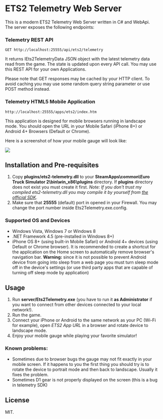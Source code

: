 # ETS2 Telemetry Web Server

This is a modern ETS2 Telemetry Web Server written in C# and WebApi. The server exposes the following endpoints:

### Telemetry REST API
  
    GET http://localhost:25555/api/ets2/telemetry

It returns IEts2TelemetryData JSON object with the latest telemetry data read from the game. The state is updated upon every API call. You may use this REST API for your own Applications. 

Please note that GET responses may be cached by your HTTP client. To avoid caching you may use some random query string parameter or use POST method instead.

### Telemetry HTML5 Mobile Application
    http://localhost:25555/apps/ets2/index.htm

This application is designed for mobile browsers running in landscape mode. You should open the URL in your Mobile Safari (iPhone 8+) or Android 4+ Browsers (Default or Chrome).  

Here is a screenshot of how your mobile gauge will look like:

![](https://raw.githubusercontent.com/Funbit/ets2-telemetry-server/master/Screenshot.png)

## Installation and Pre-requisites

1. Copy **plugins/ets2-telemetry.dll** to your **SteamApps\common\Euro Truck Simulator 2\bin\win_x86\plugins** directory. If **plugins** directory does not exist you must create it first. *Note: If you don't trust my compiled ets2-telemetry.dll you may compile it by yourself from [the official SDK](https://github.com/nlhans/ets2-sdk-plugin)*. 
2. Make sure that **25555** (default) port in opened in your Firewall. You may change the port number inside Ets2Telemetry.exe.config. 

### Supported OS and Devices

- Windows Vista, Windows 7 or Windows 8
- .NET Framework 4.5 (pre-installed in Windows 8+)
- iPhone OS 8+ (using built-in Mobile Safari) or Android 4+ devices (using Default or Chrome browser). It is recommended to create a shortcut for the application on the Home screen to automatically remove browser's navigation bar. **Warning:** since it is not possible to prevent Android device from going into sleep from a web page you must turn sleep mode off in the device's settings (or use third party apps that are capable of turning off sleep mode by application)

## Usage

1. Run **server/Ets2Telemetry.exe** (you have to run it **as Administrator** if you want to connect from other devices connected to your local network!). 
2. Run the game.
3. Connect your iPhone or Android to the same network as your PC (Wi-Fi for example), open *ETS2 App URL* in a browser and rotate device to landscape mode.
4. Enjoy your mobile gauge while playing your favorite simulator!

### Known problems:

- Sometimes due to browser bugs the gauge may not fit exactly in your mobile screen. If it happens to you the first thing you should try is to rotate the device to portrait mode and then back to landscape. Usually it fixes the problem.
- Sometimes D1 gear is not properly displayed on the screen (this is a bug in telemetry SDK)

## License

MIT.
